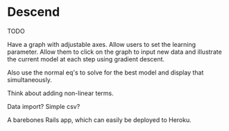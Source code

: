 # Descend

TODO

Have a graph with adjustable axes. Allow users to set the learning parameter. Allow them to click on the graph to input new data and illustrate the current model at each step using gradient descent.

Also use the normal eq's to solve for the best model and display that simultaneously.

Think about adding non-linear terms.

Data import? Simple csv?

A barebones Rails app, which can easily be deployed to Heroku.
